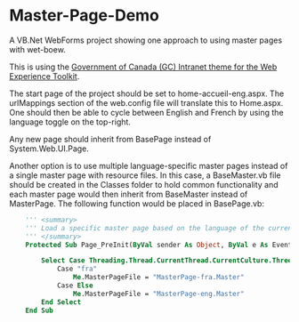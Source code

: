 # Master-Page-Demo
A VB.Net WebForms project showing one approach to using master pages with wet-boew.

This is using the 
[Government of Canada (GC) Intranet theme for the Web Experience Toolkit](https://github.com/wet-boew/theme-gc-intranet).

The start page of the project should be set to home-accueil-eng.aspx.  The urlMappings section of the web.config file will 
translate this to Home.aspx.  One should then be able to cycle between English and French by using the language toggle on the top-right.

Any new page should inherit from BasePage instead of System.Web.UI.Page.

Another option is to use multiple language-specific master pages instead of a single master page with resource files.  In this case, a BaseMaster.vb file should be created in the Classes folder to hold common functionality and each master page would then inherit from BaseMaster instead of MasterPage.  The following function would be placed in BasePage.vb:

```vb
    ''' <summary>
    ''' Load a specific master page based on the language of the current culture.
    ''' </summary>
    Protected Sub Page_PreInit(ByVal sender As Object, ByVal e As EventArgs) Handles Me.PreInit

        Select Case Threading.Thread.CurrentThread.CurrentCulture.ThreeLetterISOLanguageName
            Case "fra"
                Me.MasterPageFile = "MasterPage-fra.Master"
            Case Else
                Me.MasterPageFile = "MasterPage-eng.Master"
        End Select
    End Sub
```
